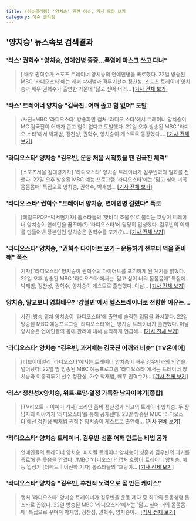 ```yaml
---
title: (이슈클리핑) '양치승' 관련 이슈, 기사 모아 보기
category: 이슈 클리핑
---
```

## **'양치승'** 뉴스속보 검색결과
### '라스' 권혁수 "양치승, 연예인병 중증…폭염에 마스크 쓰고 다녀"

>[ 배우 권혁수가 스포츠 트레이너 양치승의 연예인병을 폭로했다. 22일 방송된 MBC '라디오스타'에는 래퍼 박재범과 격투기선수 정찬성, 스포츠 트레이너 양치승과 배우 권혁수가 출연한 가운데 '닮고 싶어 너의...
[[기사 전체 보기]](http://www.mydaily.co.kr/new_yk/html/read.php?newsid=201808222350366987&ext=na)

### '라스' 트레이너 양치승 "김국진..어깨 좁고 힘 없어" 도발

>/사진=MBC '라디오스타' 방송화면 캡처 '라디오 스타'에서 트레이너 양치승이 MC 김국진이 어깨가 좁고 힘이 없다고 도발했다. 22일 오후 방송된 MBC '라디오 스타'에서 박재범, 정찬성, 권혁수, 양치승이 게스트로 등장했다....
[[기사 전체 보기]](http://star.mt.co.kr/stview.php?no=2018082223113722136)

### '라디오스타' 양치승 "김우빈, 운동 처음 시작했을 땐 김국진 체격"

>[스포츠서울 김대령기자] '라디오스타' 양치승 트레이너가 김우빈과의 일화를 전했다. 22일 오후 방송된 MBC 예능 프로그램 '라디오스타'에는 '닮고 싶어 너의 몸몸몸매' 특집으로 양치승, 권혁수, 박재범...
[[기사 전체 보기]](http://www.sportsseoul.com/news/read/672628)

### '라디오 스타' 권혁수 "트레이너 양치승, 연예인병 걸렸다" 폭로

>[헤럴드POP=박서현기자] 톱스타들의 ‘핫바디 조물주’로 불리는 호랑이 트레이너 양치승이 연예인을 꿈꾸며(?) ‘라디오스타’에 당당히 입성했다. 김우빈의 어깨를 만들어낸 장본인인 양치승은 권혁수를 포기(?)...
[[기사 전체 보기]](http://biz.heraldcorp.com/view.php?ud=201808221312254137141_1)

### '라디오스타' 양치승, "권혁수 다이어트 포기···운동하기 전부터 먹을 준비해" 폭소

>기자] '라디오스타' 양치승이 권혁수의 다이어트를 포기하게 된 계기를 밝혔다. 22일 오후 방송된 MBC '라디오스타'에서는 '닮고 싶어 너의 몸몸몸매' 특집에 박재범, 정찬성, 권혁수, 양치승이 게스트로 출연했다. 이날...
[[기사 전체 보기]](http://www.seconomy.kr/view.php?ud=201808222359432494c4ac3206f2_2)

### 양치승, 알고보니 영화배우? '강철민'에서 헬스트레이너로 전향한 이유는...

>사진: 방송 캡처 양치승이 '라디오스타'에 출연해 솔직한 입담을 과시했다. 22일 방송된 MBC 예능프로그램 '라디오스타'에는 양치승 트레이너가 출연했다. 이날 양치승은 연예인들의 몸매 관리에 대해 솔직하게 언급해...
[[기사 전체 보기]](http://www.gukjenews.com/news/articleView.html?idxno=979086)

### '라디오스타' 양치승 "김우빈, 과거에는 김국진 어깨와 비슷" [TV온에어]

>[티브이데일리 '라디오스타'에서는 트레이너 양치승이 배우 김우빈과의 인연을 털어놨다. 22일 밤 방송된 MBC 예능프로그램 '라디오스타'에서는 트레이너 양치승과 이종격투기 선수 정찬성, 가수 박재범, 배우 권혁수가...
[[기사 전체 보기]](http://tvdaily.asiae.co.kr/read.php3?aid=15349518591387404019)

### ‘라스’ 정찬성X양치승, 위트·로망·열정 가득한 남자이야기[종합]

>[TV리포트 = 이혜미 기자] 코리안 좀비 정찬성과 최고의 트레이너 양치승. 두 상남자의 이야기가 ‘라디오스타’를 통해 공개됐다. 23일 방송된 MBC ‘라디오스타’에선 정찬성 박재범 권혁수 양치승이 게스트로 출연해...
[[기사 전체 보기]](http://www.tvreport.co.kr/?c=news&m=newsview&idx=1075999)

### '라디오스타' 양치승 트레이너, 김우빈·성훈 어깨 만드는 비법 공개

>연예인들의 트레이너 양치승. 피지컬 트레이너 양치승이 성훈과 김우빈의 과거를 폭로해 큰 웃음을 안겼다. /MBC '라디오스타' 캡처 호랑이 트레이너 양치승, 예능 입성기 [더팩트｜이진하 기자] 톱스타들의 '호랑이...
[[기사 전체 보기]](http://news.tf.co.kr/read/entertain/1731420.htm)

### '라디오스타' 양치승 "김우빈, 후천적 노력으로 몸 만든 케이스"

>캡처 '라디오스타' 양치승 트레이너가 김우빈을 운동 제자 중 최고의 운동성형 톱스타로 꼽았다. 22일 방송된 MBC '라디오스타'에서는 '닮고 싶어 너의 몸몸몸매' 특집으로 꾸며져 박재범, 정찬성, 권혁수, 양치승이...
[[기사 전체 보기]](http://news20.busan.com/controller/newsController.jsp?newsId=20180823000002)


